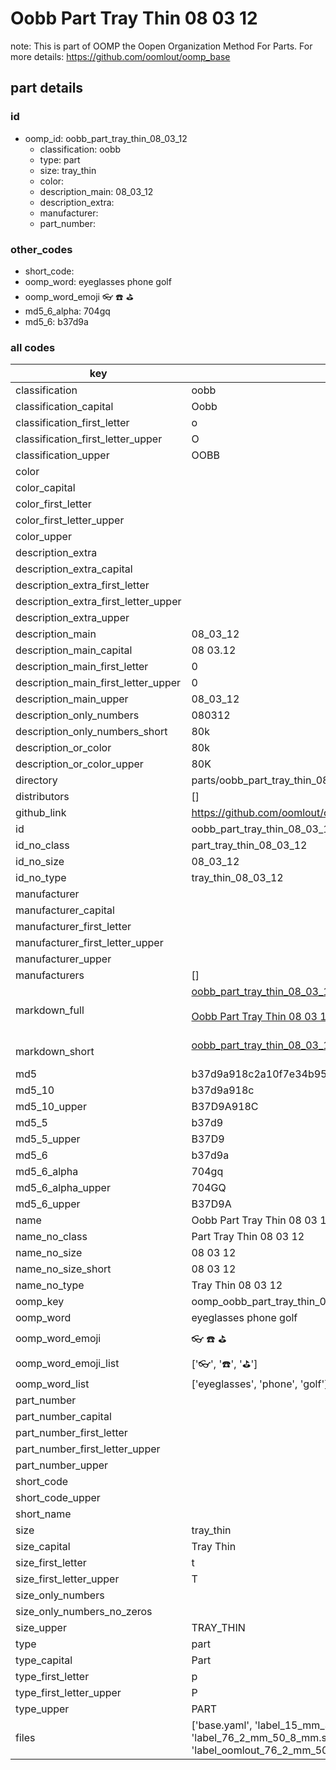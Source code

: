 # Oobb Part Tray Thin 08 03 12  

note: This is part of OOMP the Oopen Organization Method For Parts. For more details: https://github.com/oomlout/oomp_base

##  part details





### id
* oomp_id: oobb_part_tray_thin_08_03_12
  * classification: oobb
  * type: part
  * size: tray_thin
  * color: 
  * description_main: 08_03_12
  * description_extra: 
  * manufacturer: 
  * part_number: 

### other_codes
* short_code: 
* oomp_word: eyeglasses phone golf
* oomp_word_emoji :eyeglasses: :phone: :golf:
* md5_6_alpha: 704gq
* md5_6: b37d9a

### all codes 
| key | value |  
| --- | --- |  
| classification | oobb |  
| classification_capital | Oobb |  
| classification_first_letter | o |  
| classification_first_letter_upper | O |  
| classification_upper | OOBB |  
| color |  |  
| color_capital |  |  
| color_first_letter |  |  
| color_first_letter_upper |  |  
| color_upper |  |  
| description_extra |  |  
| description_extra_capital |  |  
| description_extra_first_letter |  |  
| description_extra_first_letter_upper |  |  
| description_extra_upper |  |  
| description_main | 08_03_12 |  
| description_main_capital | 08 03.12 |  
| description_main_first_letter | 0 |  
| description_main_first_letter_upper | 0 |  
| description_main_upper | 08_03_12 |  
| description_only_numbers | 080312 |  
| description_only_numbers_short | 80k |  
| description_or_color | 80k |  
| description_or_color_upper | 80K |  
| directory | parts/oobb_part_tray_thin_08_03_12 |  
| distributors | [] |  
| github_link | https://github.com/oomlout/oomlout_oomp_part_src/tree/main/parts/oobb_part_tray_thin_08_03_12/working |  
| id | oobb_part_tray_thin_08_03_12 |  
| id_no_class | part_tray_thin_08_03_12 |  
| id_no_size | 08_03_12 |  
| id_no_type | tray_thin_08_03_12 |  
| manufacturer |  |  
| manufacturer_capital |  |  
| manufacturer_first_letter |  |  
| manufacturer_first_letter_upper |  |  
| manufacturer_upper |  |  
| manufacturers | [] |  
| markdown_full | [oobb_part_tray_thin_08_03_12](https://github.com/oomlout/oomlout_oomp_part_src/tree/main/parts/oobb_part_tray_thin_08_03_12/working)<br>[](https://github.com/oomlout/oomlout_oomp_part_src/tree/main/parts/oobb_part_tray_thin_08_03_12/working)<br>[Oobb Part Tray Thin 08 03 12](https://github.com/oomlout/oomlout_oomp_part_src/tree/main/parts/oobb_part_tray_thin_08_03_12/working)<br><br> |  
| markdown_short | [oobb_part_tray_thin_08_03_12](https://github.com/oomlout/oomlout_oomp_part_src/tree/main/parts/oobb_part_tray_thin_08_03_12/working)<br><br> |  
| md5 | b37d9a918c2a10f7e34b951988cbf7e3 |  
| md5_10 | b37d9a918c |  
| md5_10_upper | B37D9A918C |  
| md5_5 | b37d9 |  
| md5_5_upper | B37D9 |  
| md5_6 | b37d9a |  
| md5_6_alpha | 704gq |  
| md5_6_alpha_upper | 704GQ |  
| md5_6_upper | B37D9A |  
| name | Oobb Part Tray Thin 08 03 12 |  
| name_no_class | Part Tray Thin 08 03 12 |  
| name_no_size | 08 03 12 |  
| name_no_size_short | 08 03 12 |  
| name_no_type | Tray Thin 08 03 12 |  
| oomp_key | oomp_oobb_part_tray_thin_08_03_12 |  
| oomp_word | eyeglasses phone golf |  
| oomp_word_emoji | :eyeglasses: :phone: :golf: |  
| oomp_word_emoji_list | [':eyeglasses:', ':phone:', ':golf:'] |  
| oomp_word_list | ['eyeglasses', 'phone', 'golf'] |  
| part_number |  |  
| part_number_capital |  |  
| part_number_first_letter |  |  
| part_number_first_letter_upper |  |  
| part_number_upper |  |  
| short_code |  |  
| short_code_upper |  |  
| short_name |  |  
| size | tray_thin |  
| size_capital | Tray Thin |  
| size_first_letter | t |  
| size_first_letter_upper | T |  
| size_only_numbers |  |  
| size_only_numbers_no_zeros |  |  
| size_upper | TRAY_THIN |  
| type | part |  
| type_capital | Part |  
| type_first_letter | p |  
| type_first_letter_upper | P |  
| type_upper | PART |  
| files | ['base.yaml', 'label_15_mm_30_mm.pdf', 'label_15_mm_30_mm.svg', 'label_76_2_mm_50_8_mm.pdf', 'label_76_2_mm_50_8_mm.svg', 'label_oomlout_76_2_mm_50_8_mm.pdf', 'label_oomlout_76_2_mm_50_8_mm.svg', 'readme.md', 'working.json', 'working.yaml'] |  
